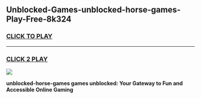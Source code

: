 
## Unblocked-Games-unblocked-horse-games-Play-Free-8k324
<h3>
<a href="https://premium76.site?title=unblocked-horse-games&ref=23A">CLICK TO PLAY</a></h3>
<hr>

<h3>
<a href="https://premium76.site?title=unblocked-horse-games&ref=23A">CLICK 2 PLAY</a>
  
</h3>

<a href="https://premium76.site?title=unblocked-horse-games&ref=23A"><img src="https://clearcache.store/games.png"></a>


**unblocked-horse-games games unblocked: Your Gateway to Fun and Accessible Online Gaming**
